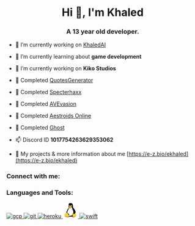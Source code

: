 <h1 align="center">Hi 👋, I'm Khaled</h1>
<h3 align="center">A 13 year old developer.</h3>

- 🔭 I’m currently working on [KhaledAI](https://khaledai.webflow.io/)

- 🌱 I’m currently learning about **game development**

- 🔭 I’m currently working on **Kiko Studios**

- 🤝 Completed [QuotesGenerator](https://github.com/ThatUncreativeDude/QuotesGenerator)
- 🤝 Completed [Specterhaxx](https://github.com/ThatUncreativeDude/specterhaxx)
- 🤝 Completed [AVEvasion](https://avevasion.webflow.io/)
- 🤝 Completed [Aestroids Online](https://www.roblox.com/games/7113158847/Asteroid-Online-ALPHA)
- 🤝 Completed [Ghost](https://github.com/ThatUncreativeDude/ghost)


- 📫 Discord ID **1017754263629353062**

- 📄 My projects & more information about me [https://e-z.bio/ekhaled](https://e-z.bio/ekhaled)

<h3 align="left">Connect with me:</h3>
<p align="left">
</p>

<h3 align="left">Languages and Tools:</h3>
<p align="left"> <a href="https://cloud.google.com" target="_blank" rel="noreferrer"> <img src="https://www.vectorlogo.zone/logos/google_cloud/google_cloud-icon.svg" alt="gcp" width="40" height="40"/> </a> <a href="https://git-scm.com/" target="_blank" rel="noreferrer"> <img src="https://www.vectorlogo.zone/logos/git-scm/git-scm-icon.svg" alt="git" width="40" height="40"/> </a> <a href="https://heroku.com" target="_blank" rel="noreferrer"> <img src="https://www.vectorlogo.zone/logos/heroku/heroku-icon.svg" alt="heroku" width="40" height="40"/> </a> <a href="https://www.linux.org/" target="_blank" rel="noreferrer"> <img src="https://raw.githubusercontent.com/devicons/devicon/master/icons/linux/linux-original.svg" alt="linux" width="40" height="40"/> </a> <a href="https://lua.org" target="_blank" rel="noreferrer"> <img src="https://upload.wikimedia.org/wikipedia/commons/thumb/c/cf/Lua-Logo.svg/1200px-Lua-Logo.svg.png" alt="swift" width="40" height="40"/> </a> </p>
